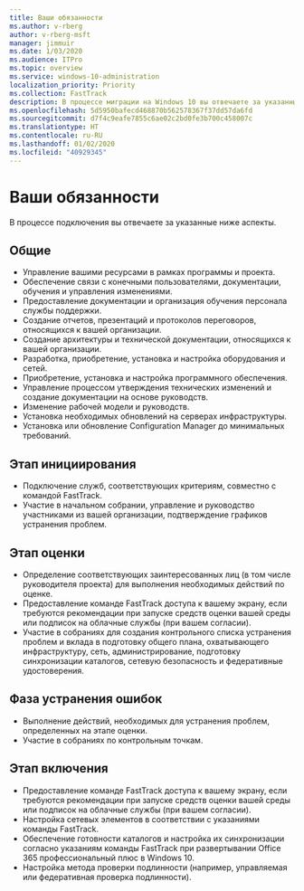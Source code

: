```yaml
---
title: Ваши обязанности
ms.author: v-rberg
author: v-rberg-msft
manager: jimmuir
ms.date: 1/03/2020
ms.audience: ITPro
ms.topic: overview
ms.service: windows-10-administration
localization_priority: Priority
ms.collection: FastTrack
description: В процессе миграции на Windows 10 вы отвечаете за указанные ниже аспекты.
ms.openlocfilehash: 5d5950bafecd468870b562578367f37dd57da6fd
ms.sourcegitcommit: d7f4c9eafe7855c6ae02c2bd0fe3b700c458007c
ms.translationtype: HT
ms.contentlocale: ru-RU
ms.lasthandoff: 01/02/2020
ms.locfileid: "40929345"
---
```

# <a name="your-responsibilities"></a>Ваши обязанности

В процессе подключения вы отвечаете за указанные ниже аспекты.

## <a name="general"></a>Общие

- Управление вашими ресурсами в рамках программы и проекта.
- Обеспечение связи с конечными пользователями, документации, обучения и управления изменениями.
- Предоставление документации и организация обучения персонала службы поддержки.
- Создание отчетов, презентаций и протоколов переговоров, относящихся к вашей организации.
- Создание архитектуры и технической документации, относящихся к вашей организации.
- Разработка, приобретение, установка и настройка оборудования и сетей.
- Приобретение, установка и настройка программного обеспечения.
- Управление процессом утверждения технических изменений и создание документации на основе руководств.
- Изменение рабочей модели и руководств.
- Установка необходимых обновлений на серверах инфраструктуры.
- Установка или обновление Configuration Manager до минимальных требований.

## <a name="initiate-phase"></a>Этап инициирования

- Подключение служб, соответствующих критериям, совместно с командой FastTrack.
- Участие в начальном собрании, управление и руководство участниками из вашей организации, подтверждение графиков устранения проблем.

## <a name="assess-phase"></a>Этап оценки

- Определение соответствующих заинтересованных лиц (в том числе руководителя проекта) для выполнения необходимых действий по оценке.
- Предоставление команде FastTrack доступа к вашему экрану, если требуются рекомендации при запуске средств оценки вашей среды или подписок на облачные службы (при вашем согласии).
- Участие в собраниях для создания контрольного списка устранения проблем и вклада в подготовку общего плана, охватывающего инфраструктуру, сеть, администрирование, подготовку синхронизации каталогов, сетевую безопасность и федеративные удостоверения.

## <a name="remediate-phase"></a>Фаза устранения ошибок

- Выполнение действий, необходимых для устранения проблем, определенных на этапе оценки.
- Участие в собраниях по контрольным точкам.

## <a name="enable-phase"></a>Этап включения

- Предоставление команде FastTrack доступа к вашему экрану, если требуются рекомендации при запуске средств оценки вашей среды или подписок на облачные службы (при вашем согласии).
- Настройка сетевых элементов в соответствии с указаниями команды FastTrack.
- Обеспечение готовности каталогов и настройка их синхронизации согласно указаниям команды FastTrack при развертывании Office 365 профессиональный плюс в Windows 10.
- Настройка метода проверки подлинности (например, управляемая или федеративная проверка подлинности).







  

  

 